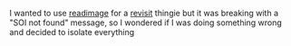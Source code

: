 I wanted to use [readimage](https://www.npmjs.org/package/readimage) for a [revisit](http://revisit.link) thingie but it was breaking with a "SOI not found" message, so I wondered if I was doing something wrong and decided to isolate everything
